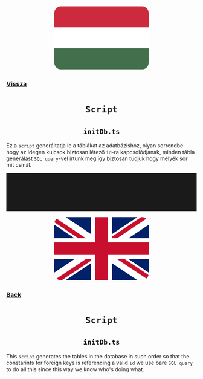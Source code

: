 <div align="center">
<img style="border-radius:20px; border:2px solid white;"  src="../../../Images/magyar.png"/>
</div>

### [Vissza](../config/README.md)

<div align="center">
<h1>
    <code>Script</code>
</h1>
</div>

<div align="center">
<h2>
    <code>initDb.ts</code>
</h2>
</div>

Ez a `script` generáltatja le a táblákat az adatbázishoz, olyan sorrendbe hogy az idegen kulcsok biztosan létező `id`-ra kapcsolódjanak, minden tábla generálást `SQL query`-vel írtunk meg így biztosan tudjuk hogy melyék sor mit csinál.

<hr style="height:100px;">

<div align="center">
<img style="border-radius:20px; border:2px solid white;"  src="../../../Images/english.png"/>
</div>

### [Back](../config/README.md)

<div align="center">
<h1>
    <code>Script</code>
</h1>
</div>

<div align="center">
<h2>
    <code>initDb.ts</code>
</h2>
</div>

This `script` generates the tables in the database in such order so that the constarints for foreign keys is referencing a valid `id` we use bare `SQL query` to do all this since this way we know who's doing what.
